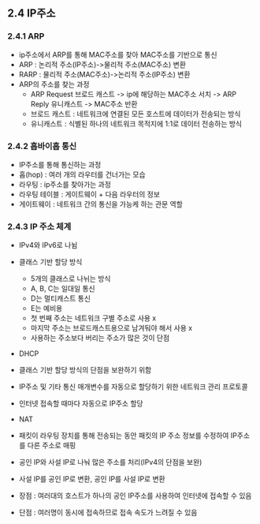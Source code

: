 ## 2.4 IP주소


### 2.4.1 ARP
* ip주소에서 ARP를 통해 MAC주소를 찾아 MAC주소를 기반으로 통신
* ARP : 논리적 주소(IP주소)->물리적 주소(MAC주소) 변환
* RARP : 물리적 주소(MAC주소)->논리적 주소(IP주소) 변환
* ARP의 주소를 찾는 과정
  * ARP Request 브로드 캐스트 -> ip에 해당하는 MAC주소 서치 -> ARP Reply 유니캐스트 -> MAC주소 반환
  * 브로드 캐스트 : 네트워크에 연결된 모든 호스트에 데이터가 전송되는 방식
  * 유니캐스트 : 식별된 하나의 네트워크 목적지에 1:1로 데이터 전송하는 방식


### 2.4.2 홉바이홉 통신
* IP주소를 통해 통신하는 과정
* 홉(hop) : 여러 개의 라우터를 건너가는 모습
* 라우팅 : ip주소를 찾아가는 과정
* 라우팅 테이블 : 게이트웨이 + 다음 라우터의 정보
* 게이트웨이 : 네트워크 간의 통신을 가능케 하는 관문 역할

### 2.4.3 IP 주소 체계
* IPv4와 IPv6로 나뉨
* 클래스 기반 할당 방식
  * 5개의 클래스로 나뉘는 방식
  * A, B, C는 일대일 통신
  * D는 멀티캐스트 통신
  * E는 예비용
  * 첫 번째 주소는 네트워크 구별 주소로 사용 x
  * 마지막 주소는 브로드캐스트용으로 남겨둬야 해서 사용 x
  * 사용하는 주소보다 버리는 주소가 많은 것이 단점

* DHCP
 * 클래스 기반 할당 방식의 단점을 보완하기 위함
 * IP주소 및 기타 통신 매개변수를 자동으로 할당하기 위한 네트워크 관리 프로토콜
 * 인터넷 접속할 때마다 자동으로 IP주소 할당

* NAT
 * 패킷이 라우팅 장치를 통해 전송되는 동안 패킷의 IP 주소 정보를 수정하여 IP주소를 다른 주소로 매핑
 * 공인 IP와 사설 IP로 나눠 많은 주소를 처리(IPv4의 단점을 보완)
 * 사설 IP를 공인 IP로 변환, 공인 IP를 사설 IP로 변환
 * 장점 : 여러대의 호스트가 하나의 공인 IP주소를 사용하여 인터넷에 접속할 수 있음
 * 단점 : 여러명이 동시에 접속하므로 접속 속도가 느려질 수 있음
